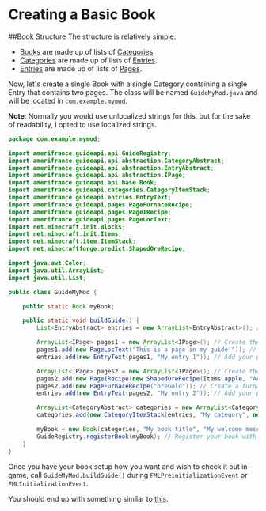 Creating a Basic Book
==========================

##Book Structure
The structure is relatively simple:

* [Books](https://github.com/TeamAmeriFrance/Guide-API/blob/master/src/main/java/amerifrance/guideapi/api/base/Book.java) are made up of lists of [Categories](https://github.com/TeamAmeriFrance/Guide-API/blob/master/src/main/java/amerifrance/guideapi/api/base/CategoryBase.java).
* [Categories](https://github.com/TeamAmeriFrance/Guide-API/blob/master/src/main/java/amerifrance/guideapi/api/base/CategoryBase.java) are made up of lists of [Entries](https://github.com/TeamAmeriFrance/Guide-API/blob/master/src/main/java/amerifrance/guideapi/api/base/EntryBase.java).
* [Entries](https://github.com/TeamAmeriFrance/Guide-API/blob/master/src/main/java/amerifrance/guideapi/api/base/EntryBase.java) are made up of lists of [Pages](https://github.com/TeamAmeriFrance/Guide-API/blob/master/src/main/java/amerifrance/guideapi/api/base/PageBase.java).

Now, let's create a single Book with a single Category containing a single Entry that contains two pages. The class will be named `GuideMyMod.java` and will be located in `com.example.mymod`.

**Note**: Normally you would use unlocalized strings for this, but for the sake of readability, I opted to use localized strings.

```java
package com.example.mymod;

import amerifrance.guideapi.api.GuideRegistry;
import amerifrance.guideapi.api.abstraction.CategoryAbstract;
import amerifrance.guideapi.api.abstraction.EntryAbstract;
import amerifrance.guideapi.api.abstraction.IPage;
import amerifrance.guideapi.api.base.Book;
import amerifrance.guideapi.categories.CategoryItemStack;
import amerifrance.guideapi.entries.EntryText;
import amerifrance.guideapi.pages.PageFurnaceRecipe;
import amerifrance.guideapi.pages.PageIRecipe;
import amerifrance.guideapi.pages.PageLocText;
import net.minecraft.init.Blocks;
import net.minecraft.init.Items;
import net.minecraft.item.ItemStack;
import net.minecraftforge.oredict.ShapedOreRecipe;

import java.awt.Color;
import java.util.ArrayList;
import java.util.List;

public class GuideMyMod {

    public static Book myBook;

    public static void buildGuide() {
        List<EntryAbstract> entries = new ArrayList<EntryAbstract>(); // Create the list for this categories entries.

        ArrayList<IPage> pages1 = new ArrayList<IPage>(); // Create the list for this entries pages.
        pages1.add(new PageLocText("This is a page in my guide!")); // Create a page with text and add it to your pages1 list.
        entries.add(new EntryText(pages1, "My entry 1")); // Add your pages1 list to the entry list.

        ArrayList<IPage> pages2 = new ArrayList<IPage>(); // Create the list for this entries pages.
        pages2.add(new PageIRecipe(new ShapedOreRecipe(Items.apple, "AAA", "BBB", "CCC", 'A', "ingotIron", 'B', Blocks.anvil, 'C', Items.potato))); // Create a recipe page and add it to your pages2 list.
        pages2.add(new PageFurnaceRecipe("oreGold")); // Create a furnace recipe page and add it to your pages2 list.
        entries.add(new EntryText(pages2, "My entry 2")); // Add your pages2 list to the entry list.

        ArrayList<CategoryAbstract> categories = new ArrayList<CategoryAbstract>(); // Create the list for this book's categories
        categories.add(new CategoryItemStack(entries, "My category", new ItemStack(Items.painting))); // Add your entry list to the category list.

        myBook = new Book(categories, "My book title", "My welcome message", "My book name", Color.GREEN); // Create your book from the category list
        GuideRegistry.registerBook(myBook); // Register your book with Guide-API
    }
}
```

Once you have your book setup how you want and wish to check it out in-game, call `GuideMyMod.buildGuide()` during `FMLPreinitializationEvent` or `FMLInitializationEvent`.

You should end up with something similar to [this](http://tehnut.info/files/examplebook.mp4).